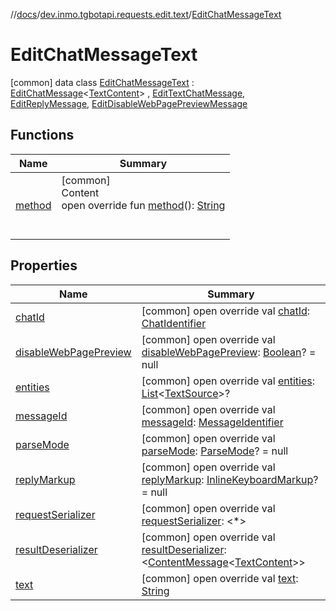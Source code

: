 //[docs](../../../index.md)/[dev.inmo.tgbotapi.requests.edit.text](../index.md)/[EditChatMessageText](index.md)



# EditChatMessageText  
 [common] data class [EditChatMessageText](index.md) : [EditChatMessage](../../dev.inmo.tgbotapi.requests.edit.abstracts/-edit-chat-message/index.md)<[TextContent](../../dev.inmo.tgbotapi.types.message.content/-text-content/index.md)> , [EditTextChatMessage](../../dev.inmo.tgbotapi.requests.edit.abstracts/-edit-text-chat-message/index.md), [EditReplyMessage](../../dev.inmo.tgbotapi.requests.edit.abstracts/-edit-reply-message/index.md), [EditDisableWebPagePreviewMessage](../../dev.inmo.tgbotapi.requests.edit.abstracts/-edit-disable-web-page-preview-message/index.md)   


## Functions  
  
|  Name |  Summary | 
|---|---|
| <a name="dev.inmo.tgbotapi.requests.edit.text/EditChatMessageText/method/#/PointingToDeclaration/"></a>[method](method.md)| <a name="dev.inmo.tgbotapi.requests.edit.text/EditChatMessageText/method/#/PointingToDeclaration/"></a>[common]  <br>Content  <br>open override fun [method](method.md)(): [String](https://kotlinlang.org/api/latest/jvm/stdlib/kotlin/-string/index.html)  <br><br><br>|


## Properties  
  
|  Name |  Summary | 
|---|---|
| <a name="dev.inmo.tgbotapi.requests.edit.text/EditChatMessageText/chatId/#/PointingToDeclaration/"></a>[chatId](chat-id.md)| <a name="dev.inmo.tgbotapi.requests.edit.text/EditChatMessageText/chatId/#/PointingToDeclaration/"></a> [common] open override val [chatId](chat-id.md): [ChatIdentifier](../../dev.inmo.tgbotapi.types/-chat-identifier/index.md)   <br>|
| <a name="dev.inmo.tgbotapi.requests.edit.text/EditChatMessageText/disableWebPagePreview/#/PointingToDeclaration/"></a>[disableWebPagePreview](disable-web-page-preview.md)| <a name="dev.inmo.tgbotapi.requests.edit.text/EditChatMessageText/disableWebPagePreview/#/PointingToDeclaration/"></a> [common] open override val [disableWebPagePreview](disable-web-page-preview.md): [Boolean](https://kotlinlang.org/api/latest/jvm/stdlib/kotlin/-boolean/index.html)? = null   <br>|
| <a name="dev.inmo.tgbotapi.requests.edit.text/EditChatMessageText/entities/#/PointingToDeclaration/"></a>[entities](entities.md)| <a name="dev.inmo.tgbotapi.requests.edit.text/EditChatMessageText/entities/#/PointingToDeclaration/"></a> [common] open override val [entities](entities.md): [List](https://kotlinlang.org/api/latest/jvm/stdlib/kotlin.collections/-list/index.html)<[TextSource](../../dev.inmo.tgbotapi.CommonAbstracts/-text-source/index.md)>?   <br>|
| <a name="dev.inmo.tgbotapi.requests.edit.text/EditChatMessageText/messageId/#/PointingToDeclaration/"></a>[messageId](message-id.md)| <a name="dev.inmo.tgbotapi.requests.edit.text/EditChatMessageText/messageId/#/PointingToDeclaration/"></a> [common] open override val [messageId](message-id.md): [MessageIdentifier](../../dev.inmo.tgbotapi.types/index.md#%5Bdev.inmo.tgbotapi.types%2FMessageIdentifier%2F%2F%2FPointingToDeclaration%2F%5D%2FClasslikes%2F625018081)   <br>|
| <a name="dev.inmo.tgbotapi.requests.edit.text/EditChatMessageText/parseMode/#/PointingToDeclaration/"></a>[parseMode](parse-mode.md)| <a name="dev.inmo.tgbotapi.requests.edit.text/EditChatMessageText/parseMode/#/PointingToDeclaration/"></a> [common] open override val [parseMode](parse-mode.md): [ParseMode](../../dev.inmo.tgbotapi.types.ParseMode/-parse-mode/index.md)? = null   <br>|
| <a name="dev.inmo.tgbotapi.requests.edit.text/EditChatMessageText/replyMarkup/#/PointingToDeclaration/"></a>[replyMarkup](reply-markup.md)| <a name="dev.inmo.tgbotapi.requests.edit.text/EditChatMessageText/replyMarkup/#/PointingToDeclaration/"></a> [common] open override val [replyMarkup](reply-markup.md): [InlineKeyboardMarkup](../../dev.inmo.tgbotapi.types.buttons/-inline-keyboard-markup/index.md)? = null   <br>|
| <a name="dev.inmo.tgbotapi.requests.edit.text/EditChatMessageText/requestSerializer/#/PointingToDeclaration/"></a>[requestSerializer](request-serializer.md)| <a name="dev.inmo.tgbotapi.requests.edit.text/EditChatMessageText/requestSerializer/#/PointingToDeclaration/"></a> [common] open override val [requestSerializer](request-serializer.md): <*>   <br>|
| <a name="dev.inmo.tgbotapi.requests.edit.text/EditChatMessageText/resultDeserializer/#/PointingToDeclaration/"></a>[resultDeserializer](result-deserializer.md)| <a name="dev.inmo.tgbotapi.requests.edit.text/EditChatMessageText/resultDeserializer/#/PointingToDeclaration/"></a> [common] open override val [resultDeserializer](result-deserializer.md): <[ContentMessage](../../dev.inmo.tgbotapi.types.message.abstracts/-content-message/index.md)<[TextContent](../../dev.inmo.tgbotapi.types.message.content/-text-content/index.md)>>   <br>|
| <a name="dev.inmo.tgbotapi.requests.edit.text/EditChatMessageText/text/#/PointingToDeclaration/"></a>[text](text.md)| <a name="dev.inmo.tgbotapi.requests.edit.text/EditChatMessageText/text/#/PointingToDeclaration/"></a> [common] open override val [text](text.md): [String](https://kotlinlang.org/api/latest/jvm/stdlib/kotlin/-string/index.html)   <br>|

